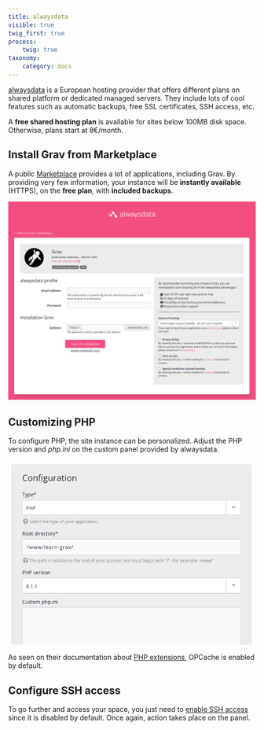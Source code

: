 ```yaml
---
title: alwaysdata
visible: true
twig_first: true
process:
    twig: true
taxonomy:
    category: docs
---
```


[alwaysdata](https://www.alwaysdata.com) is a European hosting provider that offers different plans on shared platform or dedicated managed servers. They include lots of cool features such as automatic backups, free SSL certificates, SSH access, etc.

A **free shared hosting plan** is available for sites below 100MB disk space. Otherwise, plans start at 8€/month.

## Install Grav from Marketplace

A public [Marketplace](https://www.alwaysdata.com/en/marketplace/) provides a lot of applications, including Grav. By providing very few information, your instance will be **instantly available** (HTTPS), on the **free plan**, with **included backups**.

![](alwaysdata_marketplace_grav.png)

## Customizing PHP

To configure PHP, the site instance can be personalized. Adjust the PHP version and *php.ini* on the custom panel provided by alwaysdata.

![](alwaysdata_php_configuration.png)

As seen on their documentation about [PHP extensions](https://help.alwaysdata.com/en/languages/php/extensions/), OPCache is enabled by default.

## Configure SSH access

To go further and access your space, you just need to [enable SSH access](https://help.alwaysdata.com/en/remote-access/ssh/) since it is disabled by default. Once again, action takes place on the panel.

